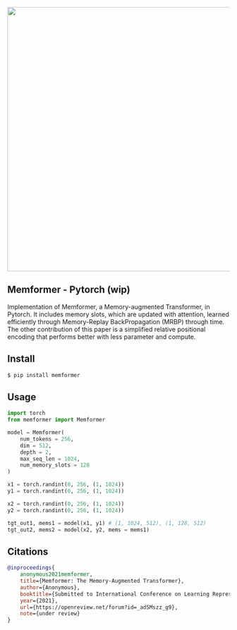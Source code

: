 <img src="./memformer.png" width="600px"></img>

## Memformer - Pytorch (wip)

Implementation of Memformer, a Memory-augmented Transformer, in Pytorch. It includes memory slots, which are updated with attention, learned efficiently through Memory-Replay BackPropagation (MRBP) through time. The other contribution of this paper is a simplified relative positional encoding that performs better with less parameter and compute.

## Install

```bash
$ pip install memformer
```

## Usage

```python
import torch
from memformer import Memformer

model = Memformer(
    num_tokens = 256,
    dim = 512,
    depth = 2,
    max_seq_len = 1024,
    num_memory_slots = 128
)

x1 = torch.randint(0, 256, (1, 1024))
y1 = torch.randint(0, 256, (1, 1024))

x2 = torch.randint(0, 256, (1, 1024))
y2 = torch.randint(0, 256, (1, 1024))

tgt_out1, mems1 = model(x1, y1) # (1, 1024, 512), (1, 128, 512)
tgt_out2, mems2 = model(x2, y2, mems = mems1)
```

## Citations

```bibtex
@inproceedings{
    anonymous2021memformer,
    title={Memformer: The Memory-Augmented Transformer},
    author={Anonymous},
    booktitle={Submitted to International Conference on Learning Representations},
    year={2021},
    url={https://openreview.net/forum?id=_adSMszz_g9},
    note={under review}
}
```
